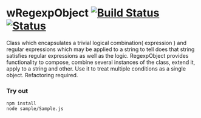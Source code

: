 # wRegexpObject [![Build Status](https://travis-ci.org/Wandalen/wRegexpObject.svg?branch=master)](https://travis-ci.org/Wandalen/wRegexpObject) [![Status](https://github.com/Wandalen/wRegexpObject/workflows/Test/badge.svg)](https://github.com/Wandalen/wRegexpObject/actions?query=workflow%3ATest)

Class which encapsulates a trivial logical combination( expression ) and regular expressions which may be applied to a string to tell does that string satisfies regular expressions as well as the logic. RegexpObject provides functionality to compose, combine several instances of the class, extend it, apply to a string and other. Use it to treat multiple conditions as a single object. Refactoring required.

### Try out
```
npm install
node sample/Sample.js
```





































































